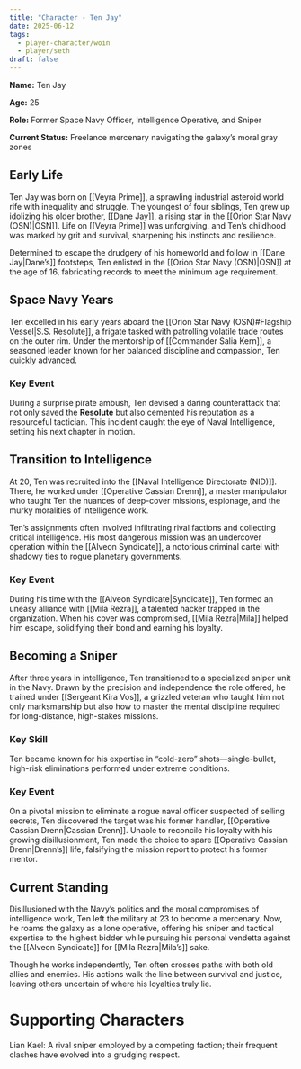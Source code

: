```yaml
---
title: "Character - Ten Jay"
date: 2025-06-12
tags:
  - player-character/woin
  - player/seth
draft: false
---
```


**Name:** Ten Jay

**Age:** 25

**Role:** Former Space Navy Officer, Intelligence Operative, and Sniper

**Current Status:** Freelance mercenary navigating the galaxy’s moral gray zones

## Early Life

Ten Jay was born on [[Veyra Prime]], a sprawling industrial asteroid world rife with inequality and struggle. The youngest of four siblings, Ten grew up idolizing his older brother, [[Dane Jay]], a rising star in the [[Orion Star Navy (OSN)|OSN]]. Life on [[Veyra Prime]] was unforgiving, and Ten’s childhood was marked by grit and survival, sharpening his instincts and resilience.

Determined to escape the drudgery of his homeworld and follow in [[Dane Jay|Dane’s]] footsteps, Ten enlisted in the [[Orion Star Navy (OSN)|OSN]] at the age of 16, fabricating records to meet the minimum age requirement.

## Space Navy Years

Ten excelled in his early years aboard the [[Orion Star Navy (OSN)#Flagship Vessel|S.S. Resolute]], a frigate tasked with patrolling volatile trade routes on the outer rim. Under the mentorship of [[Commander Salia Kern]], a seasoned leader known for her balanced discipline and compassion, Ten quickly advanced.

### Key Event

During a surprise pirate ambush, Ten devised a daring counterattack that not only saved the **Resolute** but also cemented his reputation as a resourceful tactician. This incident caught the eye of Naval Intelligence, setting his next chapter in motion.

## Transition to Intelligence

At 20, Ten was recruited into the [[Naval Intelligence Directorate (NID)]]. There, he worked under [[Operative Cassian Drenn]], a master manipulator who taught Ten the nuances of deep-cover missions, espionage, and the murky moralities of intelligence work.

Ten’s assignments often involved infiltrating rival factions and collecting critical intelligence. His most dangerous mission was an undercover operation within the [[Alveon Syndicate]], a notorious criminal cartel with shadowy ties to rogue planetary governments.

### Key Event

During his time with the [[Alveon Syndicate|Syndicate]], Ten formed an uneasy alliance with [[Mila Rezra]], a talented hacker trapped in the organization. When his cover was compromised, [[Mila Rezra|Mila]] helped him escape, solidifying their bond and earning his loyalty.

## Becoming a Sniper

After three years in intelligence, Ten transitioned to a specialized sniper unit in the Navy. Drawn by the precision and independence the role offered, he trained under [[Sergeant Kira Vos]], a grizzled veteran who taught him not only marksmanship but also how to master the mental discipline required for long-distance, high-stakes missions.

### Key Skill

Ten became known for his expertise in “cold-zero” shots—single-bullet, high-risk eliminations performed under extreme conditions.

### Key Event

On a pivotal mission to eliminate a rogue naval officer suspected of selling secrets, Ten discovered the target was his former handler, [[Operative Cassian Drenn|Cassian Drenn]]. Unable to reconcile his loyalty with his growing disillusionment, Ten made the choice to spare [[Operative Cassian Drenn|Drenn’s]] life, falsifying the mission report to protect his former mentor.

## Current Standing

Disillusioned with the Navy’s politics and the moral compromises of intelligence work, Ten left the military at 23 to become a mercenary. Now, he roams the galaxy as a lone operative, offering his sniper and tactical expertise to the highest bidder while pursuing his personal vendetta against the [[Alveon Syndicate]] for [[Mila Rezra|Mila’s]] sake.

Though he works independently, Ten often crosses paths with both old allies and enemies. His actions walk the line between survival and justice, leaving others uncertain of where his loyalties truly lie.

# Supporting Characters

Lian Kael: A rival sniper employed by a competing faction; their frequent clashes have evolved into a grudging respect.